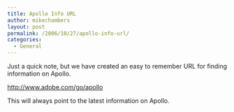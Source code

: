 ```yaml
---
title: Apollo Info URL
author: mikechambers
layout: post
permalink: /2006/10/27/apollo-info-url/
categories:
  - General
---
```



Just a quick note, but we have created an easy to remember URL for finding information on Apollo.

<http://www.adobe.com/go/apollo>

This will always point to the latest information on Apollo.